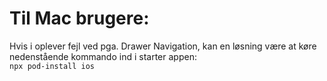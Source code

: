 # Til Mac brugere:

Hvis i oplever fejl ved pga. Drawer Navigation, kan en løsning være at køre nedenstående kommando ind i starter appen:<br>
```npx pod-install ios```
